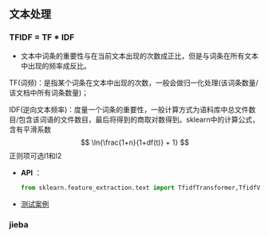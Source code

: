 ## 文本处理

### TFIDF = TF * IDF

* 文本中词条的重要性与在当前文本出现的次数成正比，但是与词条在所有文本中出现的频率成反比。

TF(词频)：是指某个词条在文本中出现的次数，一般会做归一化处理(该词条数量/该文档中所有词条数量)；

IDF(逆向文本频率)：度量一个词条的重要性，一般计算方式为语料库中总文件数目/包含该词语的文件数目，最后将得到的商取对数得到。sklearn中的计算公式，含有平滑系数
$$
\ln{\frac{1+n}{1+df(t)} + 1}
$$
正则项可选l1和l2

* **API** ：

  ```python
  from sklearn.feature_extraction.text import TfidfTransformer,TfidfVectorizer,CountVectorizer
  ```

  

* [测试案例](../../ml-numpy/engineering-feature/TFIDF.py) 

  





### jieba



